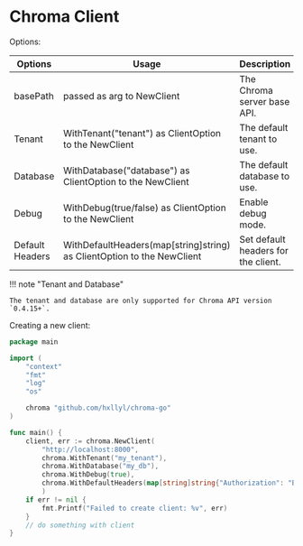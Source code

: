 # Chroma Client

Options:

| Options         | Usage                                                                  | Description                         | Value             | Required                         |
|-----------------|------------------------------------------------------------------------|-------------------------------------|-------------------|----------------------------------|
| basePath        | passed as arg to NewClient                                             | The Chroma server base API.         | valid URL         | Yes                              |
| Tenant          | WithTenant("tenant") as ClientOption to the NewClient                  | The default tenant to use.          | string            | No (default: `default_tenant`)   |
| Database        | WithDatabase("database") as ClientOption to the NewClient              | The default database to use.        | string            | No (default: `default_database`) |
| Debug           | WithDebug(true/false) as ClientOption to the NewClient                 | Enable debug mode.                  | bool              | No (default: `false`)            |
| Default Headers | WithDefaultHeaders(map[string]string) as ClientOption to the NewClient | Set default headers for the client. | map[string]string | No (default: `nil`)              |


!!! note "Tenant and Database"
    
    The tenant and database are only supported for Chroma API version `0.4.15+`.


Creating a new client:

```go
package main

import (
    "context"
    "fmt"
    "log"
    "os"

    chroma "github.com/hxllyl/chroma-go"
)

func main() {
    client, err := chroma.NewClient(
		"http://localhost:8000", 
		chroma.WithTenant("my_tenant"), 
		chroma.WithDatabase("my_db"), 
		chroma.WithDebug(true), 
		chroma.WithDefaultHeaders(map[string]string{"Authorization": "Bearer my token"}),
		)
    if err != nil {
        fmt.Printf("Failed to create client: %v", err)
    }
    // do something with client
}
```
